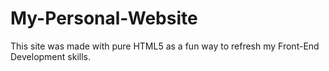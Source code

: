 # My-Personal-Website

This site was made with pure HTML5 as a fun way to refresh my Front-End Development skills. 
